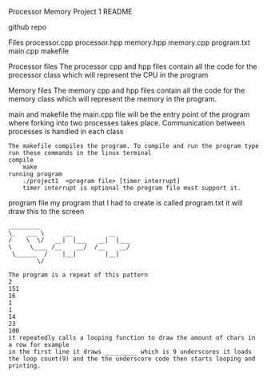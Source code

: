 Processor Memory Project 1 README

github repo


Files
	processor.cpp
	processor.hpp
	memory.hpp
	memory.cpp
	program.txt
	main.cpp
	makefile

Processor files
	The processor cpp and hpp files contain all the code for the processor class which will represent the CPU in the program

Memory files
	The memory cpp and hpp files contain all the code for the memory class which will represent the memory in the program.

main and makefile
	the main.cpp file will be the entry point of the program where forking into two processes takes place. Communication between processes is handled in each class

	The makefile compiles the program. To compile and run the program type
	run these commands in the linux terminal
	compile
		make
	running program
		./project1	<program file> [timer interrupt]
		timer interrupt is optional the program file must support it. 


program file
	my program that I had to create is called program.txt it will draw this to the screen

	_________
	\_   ___ \      __          __
	/    \  \/   __|  |___   __|  |___
	\     \____ /__    __/  /__    __/
	 \______  /    |__|        |__|
	        \/

	The program is a repeat of this pattern
	2
	151
	16
	1
	1
	14
	23
	100
	it repeatedly calls a looping function to draw the amount of chars in a row for example
	in the first line it draws _________ which is 9 underscores it loads the loop count(9) and the the underscore code then starts looping and printing.
		
